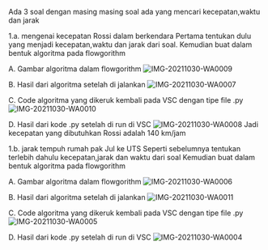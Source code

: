 Ada 3 soal dengan masing masing soal ada yang mencari kecepatan,waktu dan jarak

1.a. mengenai kecepatan Rossi dalam berkendara
     Pertama tentukan dulu yang menjadi kecepatan,waktu dan jarak dari soal.
     Kemudian buat dalam bentuk algoritma pada flowgorithm 
 
   A. Gambar algoritma dalam flowgorithm
   ![IMG-20211030-WA0009](https://user-images.githubusercontent.com/93030333/139533235-3553bfe8-ba49-48d1-a35e-d361e41a71bb.jpg)
  
   B. Hasil dari algoritma setelah di jalankan
   ![IMG-20211030-WA0007](https://user-images.githubusercontent.com/93030333/139533250-83e9824f-7197-4ef6-b23d-127d7a887d21.jpg)

   C. Code algoritma yang dikeruk kembali pada VSC dengan tipe file .py
   ![IMG-20211030-WA0010](https://user-images.githubusercontent.com/93030333/139533257-b9eac8d7-8911-4554-b656-bb1b3f832b1f.jpg)

   D. Hasil dari kode .py setelah di run di VSC
   ![IMG-20211030-WA0008](https://user-images.githubusercontent.com/93030333/139533260-bd2288af-5014-465d-b8bd-d2b2555fe727.jpg)
Jadi kecepatan yang dibutuhkan Rossi adalah 140 km/jam

1.b. jarak tempuh rumah pak Jul ke UTS 
     Seperti sebelumnya tentukan terlebih dahulu kecepatan,jarak dan waktu dari soal
     Kemudian buat dalam bentuk algoritma pada flowgorithm
   
   A. Gambar algoritma dalam flowgorithm
     ![IMG-20211030-WA0006](https://user-images.githubusercontent.com/93030333/139533695-a49b07d6-c197-483d-814f-b7c30891b8be.jpg)

   B. Hasil dari algoritma setelah di jalankan
     ![IMG-20211030-WA0011](https://user-images.githubusercontent.com/93030333/139533701-8065eead-9460-482c-8ce9-d28e2ced723d.jpg)

   C. Code algoritma yang dikeruk kembali pada VSC dengan tipe file .py
     ![IMG-20211030-WA0005](https://user-images.githubusercontent.com/93030333/139533711-09914f17-5c6e-4a25-9a4e-51768ae9edef.jpg)

   D. Hasil dari kode .py setelah di run di VSC
     ![IMG-20211030-WA0004](https://user-images.githubusercontent.com/93030333/139533727-29021120-4c69-4bbb-bd65-10696a0add5e.jpg)
